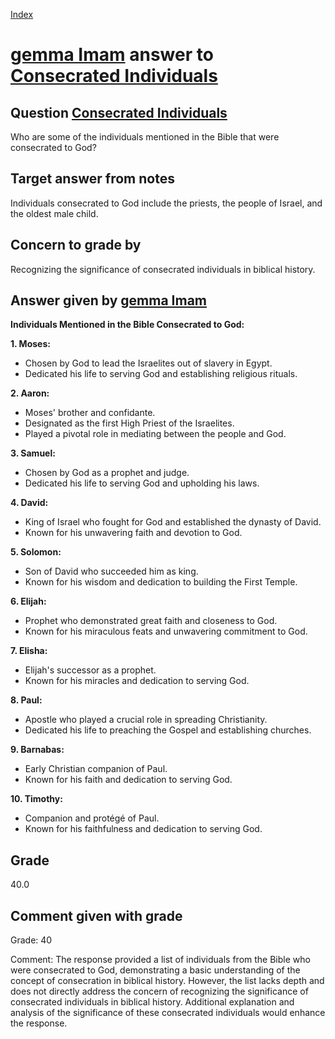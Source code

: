
[Index](../../index.md)
# [gemma Imam](../../answering_models/gemma_Imam.md) answer to [Consecrated Individuals](../../questions/Consecrated_Individuals.md)

## Question [Consecrated Individuals](../../questions/Consecrated_Individuals.md)
Who are some of the individuals mentioned in the Bible that were consecrated to God?

## Target answer from notes
Individuals consecrated to God include the priests, the people of Israel, and the oldest male child.

## Concern to grade by
Recognizing the significance of consecrated individuals in biblical history.

## Answer given by [gemma Imam](../../answering_models/gemma_Imam.md)
**Individuals Mentioned in the Bible Consecrated to God:**

**1. Moses:**

* Chosen by God to lead the Israelites out of slavery in Egypt.
* Dedicated his life to serving God and establishing religious rituals.

**2. Aaron:**

* Moses' brother and confidante.
* Designated as the first High Priest of the Israelites.
* Played a pivotal role in mediating between the people and God.

**3. Samuel:**

* Chosen by God as a prophet and judge.
* Dedicated his life to serving God and upholding his laws.

**4. David:**

* King of Israel who fought for God and established the dynasty of David.
* Known for his unwavering faith and devotion to God.

**5. Solomon:**

* Son of David who succeeded him as king.
* Known for his wisdom and dedication to building the First Temple.

**6. Elijah:**

* Prophet who demonstrated great faith and closeness to God.
* Known for his miraculous feats and unwavering commitment to God.

**7. Elisha:**

* Elijah's successor as a prophet.
* Known for his miracles and dedication to serving God.

**8. Paul:**

* Apostle who played a crucial role in spreading Christianity.
* Dedicated his life to preaching the Gospel and establishing churches.

**9. Barnabas:**

* Early Christian companion of Paul.
* Known for his faith and dedication to serving God.

**10. Timothy:**

* Companion and protégé of Paul.
* Known for his faithfulness and dedication to serving God.

## Grade
40.0

## Comment given with grade
Grade: 40

Comment: The response provided a list of individuals from the Bible who were consecrated to God, demonstrating a basic understanding of the concept of consecration in biblical history. However, the list lacks depth and does not directly address the concern of recognizing the significance of consecrated individuals in biblical history. Additional explanation and analysis of the significance of these consecrated individuals would enhance the response.
